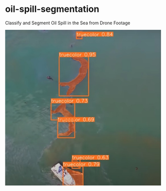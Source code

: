# oil-spill-segmentation
Classify and Segment Oil Spill in the Sea from Drone Footage

![Oil Spill in Sea](https://github.com/tim3in/oil-spill-segmentation/blob/main/oil-spill-predection.jpg?raw=true)
